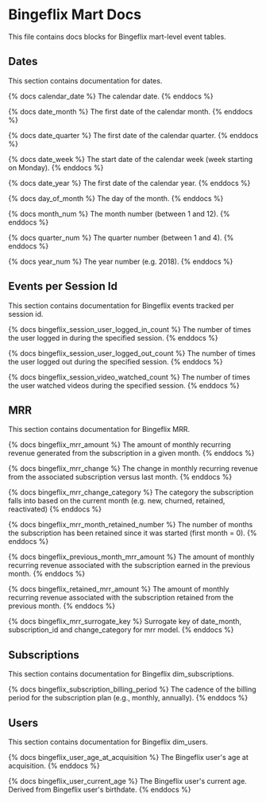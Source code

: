 # Bingeflix Mart Docs
This file contains docs blocks for Bingeflix mart-level event tables.

## Dates
This section contains documentation for dates.

{% docs calendar_date %}
The calendar date.
{% enddocs %}

{% docs date_month %}
The first date of the calendar month.
{% enddocs %}

{% docs date_quarter %}
The first date of the calendar quarter.
{% enddocs %}

{% docs date_week %}
The start date of the calendar week (week starting on Monday).
{% enddocs %}

{% docs date_year %}
The first date of the calendar year.
{% enddocs %}

{% docs day_of_month %}
The day of the month.
{% enddocs %}

{% docs month_num %}
The month number (between 1 and 12).
{% enddocs %}

{% docs quarter_num %}
The quarter number (between 1 and 4).
{% enddocs %}

{% docs year_num %}
The year number (e.g. 2018).
{% enddocs %}

## Events per Session Id
This section contains documentation for Bingeflix events tracked per session id.

{% docs bingeflix_session_user_logged_in_count %}
The number of times the user logged in during the specified session.
{% enddocs %}

{% docs bingeflix_session_user_logged_out_count %}
The number of times the user logged out during the specified session.
{% enddocs %}

{% docs bingeflix_session_video_watched_count %}
The number of times the user watched videos during the specified session. 
{% enddocs %}

## MRR
This section contains documentation for Bingeflix MRR.

{% docs bingeflix_mrr_amount %}
The amount of monthly recurring revenue generated from the subscription in a given month.
{% enddocs %}

{% docs bingeflix_mrr_change %}
The change in monthly recurring revenue from the associated subscription versus last month.
{% enddocs %}

{% docs bingeflix_mrr_change_category %}
The category the subscription falls into based on the current month (e.g. new, churned, retained, reactivated)
{% enddocs %}

{% docs bingeflix_mrr_month_retained_number %}
The number of months the subscription has been retained since it was started (first month = 0).
{% enddocs %}

{% docs bingeflix_previous_month_mrr_amount %}
The amount of monthly recurring revenue associated with the subscription earned in the previous month.
{% enddocs %}

{% docs bingeflix_retained_mrr_amount %}
The amount of monthly recurring revenue associated with the subscription retained from the previous month.
{% enddocs %}

{% docs bingeflix_mrr_surrogate_key %}
Surrogate key of date_month,  subscription_id and change_category for mrr model.
{% enddocs %}

## Subscriptions
This section contains documentation for Bingeflix dim_subscriptions.

{% docs bingeflix_subscription_billing_period %}
The cadence of the billing period for the subscription plan (e.g., monthly, annually).
{% enddocs %}

## Users
This section contains documentation for Bingeflix dim_users.

{% docs bingeflix_user_age_at_acquisition %}
The Bingeflix user's age at acquisition. 
{% enddocs %}

{% docs bingeflix_user_current_age %}
The Bingeflix user's current age. Derived from Bingeflix user's birthdate.
{% enddocs %}

